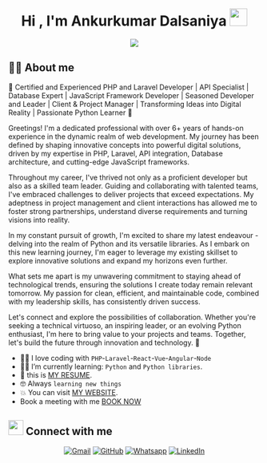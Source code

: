 <h1 align="center">Hi , I'm Ankurkumar Dalsaniya <img src="https://media.giphy.com/media/hvRJCLFzcasrR4ia7z/giphy.gif" width="35"></h1>
<p align="center">
  <a href="https://github.com/DenverCoder1/readme-typing-svg"><img src="https://readme-typing-svg.herokuapp.com?font=Fira+Code&pause=1000&color=1214F7&center=true&vCenter=true&width=500&lines=Web+Developer;Always+learning+new+things"></a>
</p>

## :sassy_man:  About me

👋 Certified and Experienced PHP and Laravel Developer | API Specialist | Database Expert | JavaScript Framework Developer | Seasoned Developer and Leader | Client & Project Manager | Transforming Ideas into Digital Reality | Passionate Python Learner 🐍

Greetings! I'm a dedicated professional with over 6+ years of hands-on experience in the dynamic realm of web development. My journey has been defined by shaping innovative concepts into powerful digital solutions, driven by my expertise in PHP, Laravel, API integration, Database architecture, and cutting-edge JavaScript frameworks.

Throughout my career, I've thrived not only as a proficient developer but also as a skilled team leader. Guiding and collaborating with talented teams, I've embraced challenges to deliver projects that exceed expectations. My adeptness in project management and client interactions has allowed me to foster strong partnerships, understand diverse requirements and turning visions into reality.

In my constant pursuit of growth, I'm excited to share my latest endeavour - delving into the realm of Python and its versatile libraries. As I embark on this new learning journey, I'm eager to leverage my existing skillset to explore innovative solutions and expand my horizons even further.

What sets me apart is my unwavering commitment to staying ahead of technological trends, ensuring the solutions I create today remain relevant tomorrow. My passion for clean, efficient, and maintainable code, combined with my leadership skills, has consistently driven success.

Let's connect and explore the possibilities of collaboration. Whether you're seeking a technical virtuoso, an inspiring leader, or an evolving Python enthusiast, I'm here to bring value to your projects and teams. Together, let's build the future through innovation and technology. 🚀

- :technologist: I love coding with `PHP`-`Laravel`-`React`-`Vue`-`Angular`-`Node`
- :student: I’m currently learning: `Python` and `Python libraries`.
- :thinking: this is [MY RESUME](https://drive.google.com/file/d/1sNac8s2k1bGybEQnioKZQXYLITGgBx2l/view).
- :nerd_face: Always `learning new things`
- :boom: You can visit [MY WEBSITE](https://dalsaniaankur.blogspot.com/).
- Book a meeting with me [BOOK NOW](https://calendly.com/dalsaniaankur/30min)


## <img src="https://media.giphy.com/media/iY8CRBdQXODJSCERIr/giphy.gif" width="30px"> Connect with me
<p align="center">
	<a href="mailto:dalsaniaankur@gmail.com"><img img src="https://img.shields.io/badge/gmail-%23EA4335.svg?style=plastic&logo=gmail&logoColor=white" alt="Gmail"/></a>
	<a href="https://github.com/dalsaniaankur"><img src="https://img.shields.io/badge/github-%23181717.svg?style=plastic&logo=github&logoColor=white" alt="GitHub"/></a>
	<a href="https://wa.me/+358415726962"><img src="https://img.shields.io/badge/whatsapp-%2325D366.svg?style=plastic&logo=whatsapp&logoColor=white" alt="Whatsapp"/></a>
	<a href="https://www.linkedin.com/in/dalsaniaankur/"><img src="https://img.shields.io/badge/linkedin-%230A66C2.svg?style=plastic&logo=linkedin&logoColor=white" alt="LinkedIn"/></a>
</p>
